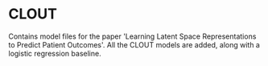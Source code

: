 # CLOUT

Contains model files for the paper 'Learning Latent Space Representations to Predict Patient Outcomes'. All the CLOUT models are added, along with a logistic regression baseline.

